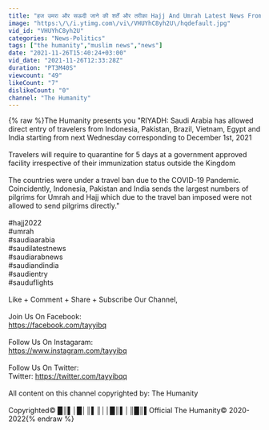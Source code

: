 ```yaml
---
title: "हज उमरा और सऊदी जाने की शर्तें और तरीका Hajj And Umrah Latest News From Saudia Arabia | The Humanity"
image: "https:\/\/i.ytimg.com\/vi\/VHUYhC8yh2U\/hqdefault.jpg"
vid_id: "VHUYhC8yh2U"
categories: "News-Politics"
tags: ["the humanity","muslim news","news"]
date: "2021-11-26T15:40:24+03:00"
vid_date: "2021-11-26T12:33:28Z"
duration: "PT3M40S"
viewcount: "49"
likeCount: "7"
dislikeCount: "0"
channel: "The Humanity"
---
```

{% raw %}The Humanity presents you &quot;RIYADH: Saudi Arabia has allowed direct entry of travelers from Indonesia, Pakistan, Brazil, Vietnam, Egypt and India starting from next Wednesday corresponding to December 1st, 2021<br /><br /> Travelers will require to quarantine for 5 days at a government approved facility irrespective of their immunization status outside the Kingdom<br /><br /> The countries were under a travel ban due to the COVID-19 Pandemic. Coincidently, Indonesia, Pakistan and India sends the largest numbers of pilgrims for Umrah and Hajj which due to the travel ban imposed were not allowed to send pilgrims directly.&quot;<br /><br />#hajj2022<br />#umrah<br />#saudiaarabia<br />#saudilatestnews<br />#saudiarabnews<br />#saudiandindia<br />#saudientry<br />#sauduflights<br /><br />Like + Comment + Share + Subscribe Our Channel,<br /><br />Join Us On Facebook:<br /><a rel="nofollow" target="blank" href="https://facebook.com/tayyibq">https://facebook.com/tayyibq</a><br /><br />Follow Us On Instagaram:<br /><a rel="nofollow" target="blank" href="https://www.instagram.com/tayyibq">https://www.instagram.com/tayyibq</a><br /><br />Follow Us On Twitter:<br />Twitter:  <a rel="nofollow" target="blank" href="https://twitter.com/tayyibqq">https://twitter.com/tayyibqq</a><br /><br />All content on this channel copyrighted by: The Humanity<br /><br />Copyrighted©      █║▌│█│║▌║││█║▌│║█║▌Official The Humanity© 2020-2022{% endraw %}
